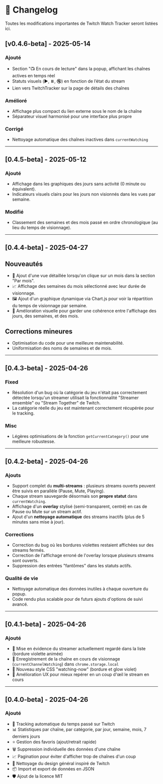 # 📝 Changelog

Toutes les modifications importantes de Twitch Watch Tracker seront listées ici.

## [v0.4.6-beta] - 2025-05-14

### Ajouté
- Section "📺 En cours de lecture" dans la popup, affichant les chaînes actives en temps réel
- Statuts visuels (▶️, ⏸️, 🔇) en fonction de l’état du stream
- Lien vers TwitchTracker sur la page de détails des chaînes

### Amélioré
- Affichage plus compact du lien externe sous le nom de la chaîne
- Séparateur visuel harmonisé pour une interface plus propre

### Corrigé
- Nettoyage automatique des chaînes inactives dans `currentWatching`

---

## [0.4.5-beta] - 2025-05-12

### Ajouté
- Affichage dans les graphiques des jours sans activité (0 minute ou équivalent).
- Indicateurs visuels clairs pour les jours non visionnés dans les vues par semaine.

### Modifié
- Classement des semaines et des mois passé en ordre chronologique (au lieu du temps de visionnage).

---

## [0.4.4-beta] - 2025-04-27

## Nouveautés
- 🚀 Ajout d'une vue détaillée lorsqu'on clique sur un mois dans la section "Par mois".
- 📈 Affichage des semaines du mois sélectionné avec leur durée de visionnage.
- 🖼️ Ajout d'un graphique dynamique via Chart.js pour voir la répartition du temps de visionnage par semaine.
- 🎨 Amélioration visuelle pour garder une cohérence entre l'affichage des jours, des semaines, et des mois.

## Corrections mineures
- Optimisation du code pour une meilleure maintenabilité.
- Uniformisation des noms de semaines et de mois.

---

## [0.4.3-beta] - 2025-04-26

### Fixed
- Résolution d'un bug où la catégorie du jeu n'était pas correctement détectée lorsqu'un streamer utilisait la fonctionnalité "Streamer ensemble" ou "Stream Together" de Twitch.
- La catégorie réelle du jeu est maintenant correctement récupérée pour le tracking.

### Misc
- Légères optimisations de la fonction `getCurrentCategory()` pour une meilleure robustesse.

---

## [0.4.2-beta] - 2025-04-26

### Ajouts
- Support complet du **multi-streams** : plusieurs streams ouverts peuvent être suivis en parallèle (Pause, Mute, Playing).
- Chaque stream sauvegarde désormais son **propre statut** dans `currentWatching`.
- Affichage d'un **overlay** stylisé (semi-transparent, centré) en cas de Pause ou Mute sur un stream actif.
- Ajout d'un **nettoyage automatique** des streams inactifs (plus de 5 minutes sans mise à jour).

### Corrections
- Correction du bug où les bordures violettes restaient affichées sur des streams fermés.
- Correction de l'affichage erroné de l'overlay lorsque plusieurs streams sont ouverts.
- Suppression des entrées "fantômes" dans les statuts actifs.

### Qualité de vie
- Nettoyage automatique des données inutiles à chaque ouverture du popup.
- Code rendu plus scalable pour de futurs ajouts d'options de suivi avancé.

---

## [0.4.1-beta] - 2025-04-26
### Ajouté
- 🎯 Mise en évidence du streamer actuellement regardé dans la liste (bordure violette animée)
- 💾 Enregistrement de la chaîne en cours de visionnage (`currentChannelWatching`) dans `chrome.storage.local`
- 🎨 Nouveau style CSS "watching-now" (bordure et glow violet)
- 🧠 Amélioration UX pour mieux repérer en un coup d'œil le stream en cours

---

## [0.4.0-beta] - 2025-04-26
### Ajouté
- 🎥 Tracking automatique du temps passé sur Twitch
- 📊 Statistiques par chaîne, par catégorie, par jour, semaine, mois, 7 derniers jours
- ⭐ Gestion des favoris (ajout/retrait rapide)
- 🗑️ Suppression individuelle des données d'une chaîne
- 📈 Pagination pour éviter d'afficher trop de chaînes d'un coup
- 🧹 Nettoyage du design général inspiré de Twitch
- 📦 Import et export de données en JSON
- 🛡️ Ajout de la licence MIT